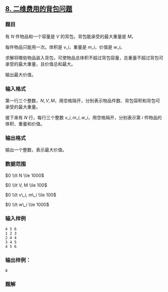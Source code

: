 ## [8\. 二维费用的背包问题](https://www.acwing.com/problem/content/8/)

### 题目

有 $N$ 件物品和一个容量是 $V$ 的背包，背包能承受的最大重量是 $M$。

每件物品只能用一次。体积是 $v\_i$，重量是 $m\_i$，价值是 $w\_i$。

求解将哪些物品装入背包，可使物品总体积不超过背包容量，总重量不超过背包可承受的最大重量，且价值总和最大。

输出最大价值。

### 输入格式

第一行三个整数，$N,V, M$，用空格隔开，分别表示物品件数、背包容积和背包可承受的最大重量。

接下来有 $N$ 行，每行三个整数 $v\_i, m\_i, w\_i$，用空格隔开，分别表示第 $i$ 件物品的体积、重量和价值。

### 输出格式

输出一个整数，表示最大价值。

### 数据范围

$0 \\lt N \\le 1000$

$0 \\lt V, M \\le 100$

$0 \\lt v\_i, m\_i \\le 100$

$0 \\lt w\_i \\le 1000$

### 输入样例

```
4 5 6
1 2 3
2 4 4
3 4 5
4 5 6
```

### 输出样例：

```
8
```

### 题解

